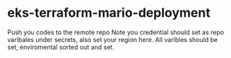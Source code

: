 # eks-terraform-mario-deployment
Push you codes to the remote repo
Note you  credential should set as repo varibales under secrets, also set your region here. 
All varibles should be set, enviromental sorted out and set. 
